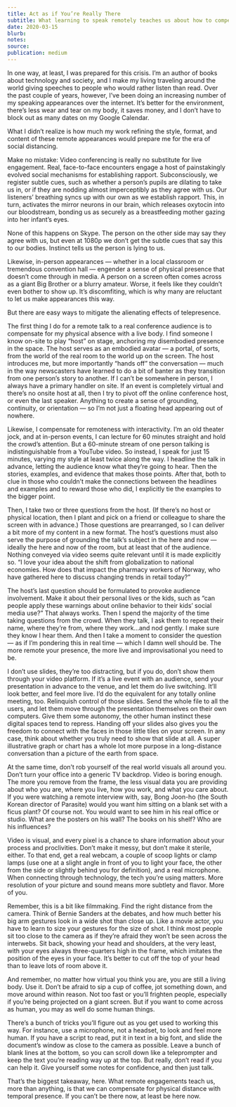```yaml
---
title: Act as if You’re Really There
subtitle: What learning to speak remotely teaches us about how to compensate for the coming era of social distancing
date: 2020-03-15
blurb:
notes:
source:
publication: medium
---
```


In one way, at least, I was prepared for this crisis. I’m an author of books about technology and society, and I make my living traveling around the world giving speeches to people who would rather listen than read. Over the past couple of years, however, I’ve been doing an increasing number of my speaking appearances over the internet. It’s better for the environment, there’s less wear and tear on my body, it saves money, and I don’t have to block out as many dates on my Google Calendar.

What I didn’t realize is how much my work refining the style, format, and content of these remote appearances would prepare me for the era of social distancing.

Make no mistake: Video conferencing is really no substitute for live engagement. Real, face-to-face encounters engage a host of painstakingly evolved social mechanisms for establishing rapport. Subconsciously, we register subtle cues, such as whether a person’s pupils are dilating to take us in, or if they are nodding almost imperceptibly as they agree with us. Our listeners’ breathing syncs up with our own as we establish rapport. This, in turn, activates the mirror neurons in our brain, which releases oxytocin into our bloodstream, bonding us as securely as a breastfeeding mother gazing into her infant’s eyes.

None of this happens on Skype. The person on the other side may say they agree with us, but even at 1080p we don’t get the subtle cues that say this to our bodies. Instinct tells us the person is lying to us.

Likewise, in-person appearances — whether in a local classroom or tremendous convention hall — engender a sense of physical presence that doesn’t come through in media. A person on a screen often comes across as a giant Big Brother or a blurry amateur. Worse, it feels like they couldn’t even bother to show up. It’s discomfiting, which is why many are reluctant to let us make appearances this way.

But there are easy ways to mitigate the alienating effects of telepresence.

The first thing I do for a remote talk to a real conference audience is to compensate for my physical absence with a live body. I find someone I know on-site to play “host” on stage, anchoring my disembodied presence in the space. The host serves as an embodied avatar — a portal, of sorts, from the world of the real room to the world up on the screen. The host introduces me, but more importantly “hands off” the conversation — much in the way newscasters have learned to do a bit of banter as they transition from one person’s story to another. If I can’t be somewhere in person, I always have a primary handler on site. If an event is completely virtual and there’s no onsite host at all, then I try to pivot off the online conference host, or even the last speaker. Anything to create a sense of grounding, continuity, or orientation — so I’m not just a floating head appearing out of nowhere.

Likewise, I compensate for remoteness with interactivity. I’m an old theater jock, and at in-person events, I can lecture for 60 minutes straight and hold the crowd’s attention. But a 60-minute stream of one person talking is indistinguishable from a YouTube video. So instead, I speak for just 15 minutes, varying my style at least twice along the way. I headline the talk in advance, letting the audience know what they’re going to hear. Then the stories, examples, and evidence that makes those points. After that, both to clue in those who couldn’t make the connections between the headlines and examples and to reward those who did, I explicitly tie the examples to the bigger point.

Then, I take two or three questions from the host. (If there’s no host or physical location, then I plant and pick on a friend or colleague to share the screen with in advance.) Those questions are prearranged, so I can deliver a bit more of my content in a new format. The host’s questions must also serve the purpose of grounding the talk’s subject in the here and now — ideally the here and now of the room, but at least that of the audience. Nothing conveyed via video seems quite relevant until it is made explicitly so. “I love your idea about the shift from globalization to national economies. How does that impact the pharmacy workers of Norway, who have gathered here to discuss changing trends in retail today?”

The host’s last question should be formulated to provoke audience involvement. Make it about their personal lives or the kids, such as “can people apply these warnings about online behavior to their kids’ social media use?” That always works. Then I spend the majority of the time taking questions from the crowd. When they talk, I ask them to repeat their name, where they’re from, where they work…and nod gently. I make sure they know I hear them. And then I take a moment to consider the question — as if I’m pondering this in real time — which I damn well should be. The more remote your presence, the more live and improvisational you need to be.

I don’t use slides, they’re too distracting, but if you do, don’t show them through your video platform. If it’s a live event with an audience, send your presentation in advance to the venue, and let them do live switching. It’ll look better, and feel more live. I’d do the equivalent for any totally online meeting, too. Relinquish control of those slides. Send the whole file to all the users, and let them move through the presentation themselves on their own computers. Give them some autonomy, the other human instinct these digital spaces tend to repress. Handing off your slides also gives you the freedom to connect with the faces in those little tiles on your screen. In any case, think about whether you truly need to show that slide at all. A super illustrative graph or chart has a whole lot more purpose in a long-distance conversation than a picture of the earth from space.

At the same time, don’t rob yourself of the real world visuals all around you. Don’t turn your office into a generic TV backdrop. Video is boring enough. The more you remove from the frame, the less visual data you are providing about who you are, where you live, how you work, and what you care about. If you were watching a remote interview with, say, Bong Joon-ho (the South Korean director of Parasite) would you want him sitting on a blank set with a ficus plant? Of course not. You would want to see him in his real office or studio. What are the posters on his wall? The books on his shelf? Who are his influences?

Video is visual, and every pixel is a chance to share information about your process and proclivities. Don’t make it messy, but don’t make it sterile, either. To that end, get a real webcam, a couple of scoop lights or clamp lamps (use one at a slight angle in front of you to light your face, the other from the side or slightly behind you for definition), and a real microphone. When connecting through technology, the tech you’re using matters. More resolution of your picture and sound means more subtlety and flavor. More of you.

Remember, this is a bit like filmmaking. Find the right distance from the camera. Think of Bernie Sanders at the debates, and how much better his big arm gestures look in a wide shot than close up. Like a movie actor, you have to learn to size your gestures for the size of shot. I think most people sit too close to the camera as if they’re afraid they won’t be seen across the interwebs. Sit back, showing your head and shoulders, at the very least, with your eyes always three-quarters high in the frame, which imitates the position of the eyes in your face. It’s better to cut off the top of your head than to leave lots of room above it.

And remember, no matter how virtual you think you are, you are still a living body. Use it. Don’t be afraid to sip a cup of coffee, jot something down, and move around within reason. Not too fast or you’ll frighten people, especially if you’re being projected on a giant screen. But if you want to come across as human, you may as well do some human things.

There’s a bunch of tricks you’ll figure out as you get used to working this way. For instance, use a microphone, not a headset, to look and feel more human. If you have a script to read, put it in text in a big font, and slide the document’s window as close to the camera as possible. Leave a bunch of blank lines at the bottom, so you can scroll down like a teleprompter and keep the text you’re reading way up at the top. But really, don’t read if you can help it. Give yourself some notes for confidence, and then just talk.

That’s the biggest takeaway, here. What remote engagements teach us, more than anything, is that we can compensate for physical distance with temporal presence. If you can’t be there now, at least be here now.
